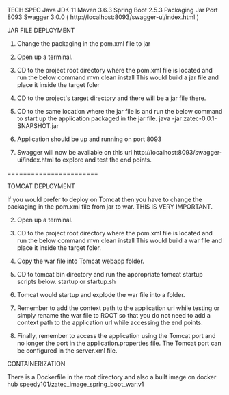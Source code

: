 TECH SPEC
Java JDK 11
Maven 3.6.3
Spring Boot 2.5.3
Packaging Jar
Port 8093
Swagger 3.0.0 ( http://localhost:8093/swagger-ui/index.html )


JAR FILE DEPLOYMENT

1. Change the packaging in the pom.xml file to jar

2. Open up a terminal.

3. CD to the project root directory where the pom.xml file is located and run the below command
   mvn clean install
   This would build a jar file and place it inside the target foler

4. CD to the project's target directory and there will be a jar file there.

5. CD to the same location where the jar file is and run the below command to start up the application packaged in the jar file.
   java -jar zatec-0.0.1-SNAPSHOT.jar

6. Application should be up and running on port 8093

7. Swagger will now be available on this url http://localhost:8093/swagger-ui/index.html to explore and test the end points.

=======================

TOMCAT DEPLOYMENT

If you would prefer to deploy on Tomcat then you have to change the packaging in the pom.xml file from jar to war. THIS IS VERY IMPORTANT.

2. Open up a terminal.

3. CD to the project root directory where the pom.xml file is located and run the below command
   mvn clean install
   This would build a war file and place it inside the target foler.

4. Copy the war file into Tomcat webapp folder.

5. CD to tomcat bin directory and run the appropriate tomcat startup scripts below.
   startup or startup.sh

6. Tomcat would startup and explode the war file into a folder.

7. Remember to add the context path to the application url while testing or simply rename the war file to ROOT so that you do not need to add a context path to the application url while accessing the end points.

8. Finally, remember to access the application using the Tomcat port and no longer the port in the application.properties file. The Tomcat port can be configured in the server.xml file.



CONTAINERIZATION

There is a Dockerfile in the root directory and also a built image on docker hub speedy101/zatec_image_spring_boot_war:v1




